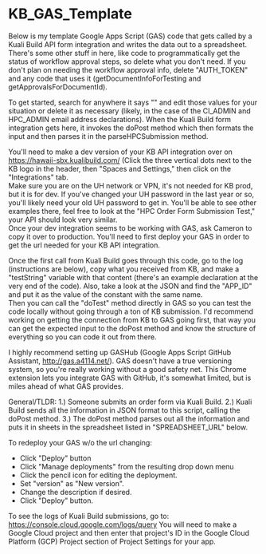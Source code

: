 # KB_GAS_Template
Below is my template Google Apps Script (GAS) code that gets called by a Kuali Build API
form integration and writes the data out to a spreadsheet.  There's some other stuff in 
here, like code to programmatically get the status of workflow approval steps, so 
delete what you don't need.  If you don't plan on needing the workflow approval info, 
delete "AUTH_TOKEN" and any code that uses it (getDocumentInfoForTesting and 
getApprovalsForDocumentId).

To get started, search for anywhere it says "<FILL THIS IN>" and edit those values for
your situation or delete it as necessary (likely, in the case of the CI_ADMIN and 
HPC_ADMIN email address declarations).  When the Kuali Build form integration gets 
here, it invokes the doPost method which then formats the input and then parses 
it in the parseHPCSubmission method.

You'll need to make a dev version of your KB API integration over on 
<https://hawaii-sbx.kualibuild.com/> (Click the three vertical dots next to the KB 
logo in the header, then "Spaces and Settings," then click on the "Integrations" tab.  
Make sure you are on the UH network or VPN, it's not needed for KB prod, but it is for 
dev.  If you've changed your UH password in the last year or so, you'll likely need 
your old UH password to get in.  You'll be able to see other examples there, feel 
free to look at the "HPC Order Form Submission Test," your API should look very similar.  
Once your dev integration seems to be working with GAS, ask Cameron to copy it over to production.
You'll need to first deploy your GAS in order to get the url needed for your KB API integration.

Once the first call from Kuali Build goes through this code, go to the log (instructions 
are below), copy what you received from KB, and make a "testString" variable with that 
content (there's an example declaration at the very end of the code).  Also, take a look 
at the JSON and find the "APP_ID" and put it as the value of the constant with the same name.  
Then you can call the "doTest" method directly in GAS so you can test the code locally without going 
through a ton of KB submission.  I'd recommend working on getting the connection from 
KB to GAS going first, that way you can get the expected input to the 
doPost method and know the structure of everything so you can code it out from there.

I highly recommend setting up GASHub (Google Apps Script GitHub Assistant, 
<http://gas.a4114.net/>).  GAS doesn't have a true versioning system, so you're really 
working without a good safety net.  This Chrome extension lets you integrate GAS with 
GitHub, it's somewhat limited, but is miles ahead of what GAS provides.

General/TLDR:
1.) Someone submits an order form via Kuali Build.
2.) Kuali Build sends all the information in JSON format to this script, calling the doPost method.
3.) The doPost method parses out all the information and puts it in sheets in the 
    spreadsheet listed in "SPREADSHEET_URL" below.

To redeploy your GAS w/o the url changing:
- Click "Deploy" button
- Click "Manage deployments" from the resulting drop down menu
- Click the pencil icon for editing the deployment.
- Set "version" as "New version".
- Change the description if desired.
- Click "Deploy" button.

To see the logs of Kuali Build submissions, go to: https://console.cloud.google.com/logs/query
You will need to make a Google Cloud project and then enter that project's ID in the 
Google Cloud Platform (GCP) Project section of Project Settings for your app.
